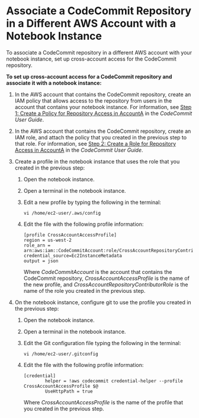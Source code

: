 # Associate a CodeCommit Repository in a Different AWS Account with a Notebook Instance<a name="nbi-git-cross"></a>

To associate a CodeCommit repository in a different AWS account with your notebook instance, set up cross\-account access for the CodeCommit repository\.

**To set up cross\-account access for a CodeCommit repository and associate it with a notebook instance:**

1. In the AWS account that contains the CodeCommit repository, create an IAM policy that allows access to the repository from users in the account that contains your notebook instance\. For information, see [Step 1: Create a Policy for Repository Access in AccountA](https://docs.aws.amazon.com/codecommit/latest/userguide/cross-account-administrator-a.html#cross-account-create-policy-a) in the *CodeCommit User Guide*\.

1. In the AWS account that contains the CodeCommit repository, create an IAM role, and attach the policy that you created in the previous step to that role\. For information, see [Step 2: Create a Role for Repository Access in AccountA](https://docs.aws.amazon.com/codecommit/latest/userguide/cross-account-administrator-a.html#cross-account-create-role-a) in the *CodeCommit User Guide*\.

1. Create a profile in the notebook instance that uses the role that you created in the previous step:

   1. Open the notebook instance\.

   1. Open a terminal in the notebook instance\.

   1. Edit a new profile by typing the following in the terminal:

      ```
      vi /home/ec2-user/.aws/config
      ```

   1. Edit the file with the following profile information:

      ```
      [profile CrossAccountAccessProfile]
      region = us-west-2
      role_arn = arn:aws:iam::CodeCommitAccount:role/CrossAccountRepositoryContributorRole
      credential_source=Ec2InstanceMetadata
      output = json
      ```

      Where *CodeCommitAccount* is the account that contains the CodeCommit repository, *CrossAccountAccessProfile* is the name of the new profile, and *CrossAccountRepositoryContributorRole* is the name of the role you created in the previous step\.

1. On the notebook instance, configure git to use the profile you created in the previous step:

   1. Open the notebook instance\.

   1. Open a terminal in the notebook instance\.

   1. Edit the Git configuration file typing the following in the terminal:

      ```
      vi /home/ec2-user/.gitconfig
      ```

   1. Edit the file with the following profile information:

      ```
      [credential]
              helper = !aws codecommit credential-helper --profile CrossAccountAccessProfile $@
              UseHttpPath = true
      ```

      Where *CrossAccountAccessProfile* is the name of the profile that you created in the previous step\.